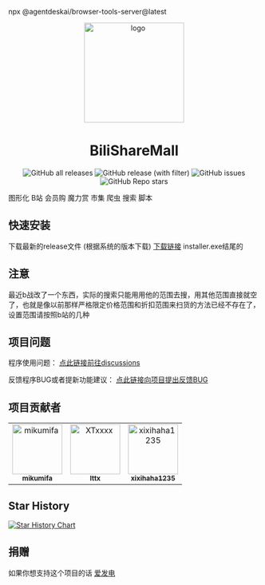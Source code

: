 npx @agentdeskai/browser-tools-server@latest

<div align="center">
  <a href="https://github.com/mikumifa/BiliShareMall" target="_blank">
    <img width="200" src="build/appicon.png" alt="logo">
  </a>
  <h1 id="koishi">BiliShareMall</h1>

![GitHub all releases](https://img.shields.io/github/downloads/mikumifa/BiliShareMall/total)
![GitHub release (with filter)](https://img.shields.io/github/v/release/mikumifa/BiliShareMall)
![GitHub issues](https://img.shields.io/github/issues/mikumifa/BiliShareMall)
![GitHub Repo stars](https://img.shields.io/github/stars/mikumifa/BiliShareMall)

</div>

图形化 B站 会员购 魔力赏 市集 爬虫 搜索 脚本


## 快速安装

下载最新的release文件 (根据系统的版本下载) [下载链接](https://github.com/mikumifa/BiliShareMall/releases)
installer.exe结尾的

## 注意

最近b战改了一个东西，实际的搜索只能用用他的范围去搜，用其他范围直接就空了，也就是像以前那样严格限定价格范围和折扣范围来扫货的方法已经不存在了，设置范围请按照b站的几种

## 项目问题

程序使用问题： [点此链接前往discussions](https://github.com/mikumifa/BiliShareMall/discussions)

反馈程序BUG或者提新功能建议： [点此链接向项目提出反馈BUG](https://github.com/mikumifa/BiliShareMall/issues/new/choose)


## 项目贡献者

<!-- readme: collaborators,contributors -start -->
<table>
	<tbody>
		<tr>
            <td align="center">
                <a href="https://github.com/mikumifa">
                    <img src="https://avatars.githubusercontent.com/u/99951454?v=4" width="100;" alt="mikumifa"/>
                    <br />
                    <sub><b>mikumifa</b></sub>
                </a>
            </td>
            <td align="center">
                <a href="https://github.com/XTxxxx">
                    <img src="https://avatars.githubusercontent.com/u/113696527?v=4" width="100;" alt="XTxxxx"/>
                    <br />
                    <sub><b>lttx</b></sub>
                </a>
            </td>
            <td align="center">
                <a href="https://github.com/xixihaha1235">
                    <img src="https://avatars.githubusercontent.com/u/138993779?v=4" width="100;" alt="xixihaha1235"/>
                    <br />
                    <sub><b>xixihaha1235</b></sub>
                </a>
            </td>
		</tr>
	<tbody>
</table>
<!-- readme: collaborators,contributors -end -->


## Star History


[![Star History Chart](https://api.star-history.com/svg?repos=mikumifa/BiliShareMall&type=Date)](https://star-history.com/#mikumifa/BiliShareMall&Date)


## 捐赠

如果你想支持这个项目的话 [爱发电](https://afdian.com/a/mikumifa)
